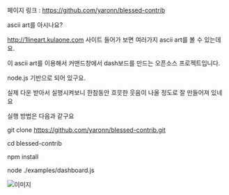 페이지 링크 : https://github.com/yaronn/blessed-contrib

ascii art를 아시나요?

http://1lineart.kulaone.com 사이트 들어가 보면 여러가지 ascii art를 볼 수 있는데요.

이 ascii art를 이용해서 커맨드창에서 dash보드를 만드는 오픈소스 프로젝트입니다.

node.js 기반으로 되어 있구요.

실제 다운 받아서 실행시켜보니 한참동안 흐믓한 웃음이 나올 정도로 잘 만들어져 있네요

실행 방법은 다음과 같구요

git clone https://github.com/yaronn/blessed-contrib.git

cd blessed-contrib

npm install

node ./examples/dashboard.js


![이미지](../master/img/001-03.png)
